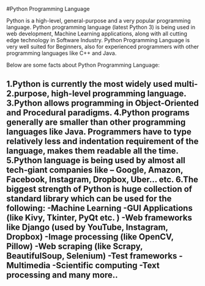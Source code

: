 #Python Programming Language

Python is a high-level, general-purpose and a very popular programming language. Python programming language (latest Python 3) is being used in web development, Machine Learning applications, along with all cutting edge technology in Software Industry. Python Programming Language is very well suited for Beginners, also for experienced programmers with other programming languages like C++ and Java.

Below are some facts about Python Programming Language:

1.Python is currently the most widely used multi-2.purpose, high-level programming language.
3.Python allows programming in Object-Oriented and Procedural paradigms.
4.Python programs generally are smaller than other programming languages like Java. Programmers have to type relatively less and indentation requirement of the language, makes them readable all the time.
5.Python language is being used by almost all tech-giant companies like – Google, Amazon, Facebook, Instagram, Dropbox, Uber… etc.
6.The biggest strength of Python is huge collection of standard library which can be used for the following:
-Machine Learning
-GUI Applications (like Kivy, Tkinter, PyQt etc. )
-Web frameworks like Django (used by YouTube, Instagram, Dropbox)
-Image processing (like OpenCV, Pillow)
-Web scraping (like Scrapy, BeautifulSoup, Selenium)
-Test frameworks
-Multimedia
-Scientific computing
-Text processing and many more..
--------